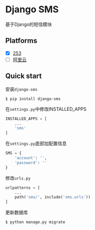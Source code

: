 # Django SMS

基于Django的短信模块

## Platforms

- [x] [253](https://zz.253.com/v5.html#/api_doc)
- [ ] [阿里云](https://help.aliyun.com/product/44282.html)

## Quick start

安装`django-sms`

```
$ pip install django-sms
```

在`settings.py`中修改INSTALLED_APPS

```python
INSTALLED_APPS = [
    ...
    'sms'
]
```

在`settings.py`底部加配置信息

```python
SMS = {
    'account': '',
    'password': ''
}
```

修改`urls.py`

```python
urlpatterns = [
    ...
    path('sms/', include('sms.urls'))
]
```

更新数据库

```bash
$ python manage.py migrate
```
